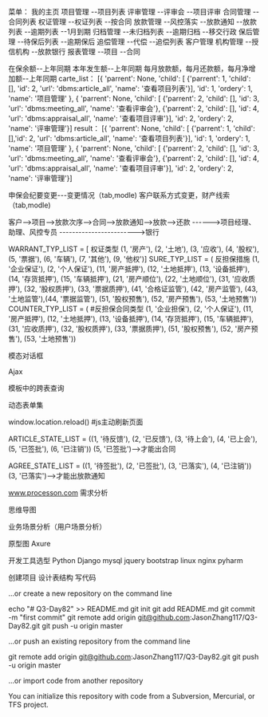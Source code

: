 菜单：
我的主页
项目管理
--项目列表
评审管理
--评审会
--项目评审
合同管理
--合同列表
权证管理
--权证列表
--按合同
放款管理
--风控落实
--放款通知
--放款列表
--逾期列表
--1月到期
归档管理
--未归档列表
--逾期归档
--移交行政
保后管理
--待保后列表
--逾期保后
追偿管理
--代偿
--追偿列表
客户管理
机构管理
--授信机构
--放款银行
报表管理
--项目
--合同

在保余额--上年同期
本年发生额--上年同期
每月放款额，每月还款额，每月净增加额--上年同期
carte_list：
[{
	'parrent': None,
	'child': [
		{'parrent': 1, 'child': [], 'id': 2, 'url': 'dbms:article_all', 'name': '查看项目列表'}],
	'id': 1,
	'ordery': 1,
	'name': '项目管理'
},
{
	'parrent': None,
	'child': [
		{'parrent': 2, 'child': [], 'id': 3, 'url': 'dbms:meeting_all', 'name': '查看评审会'},
		{'parrent': 2, 'child': [], 'id': 4, 'url': 'dbms:appraisal_all', 'name': '查看项目评审'}],
	'id': 2,
	'ordery': 2,
	'name': '评审管理'}]
result：
[{
	'parrent': None,
	'child': [
		{'parrent': 1, 'child': [],'id': 2, 'url': 'dbms:article_all', 'name': '查看项目列表'}],
	'id': 1,
	'ordery': 1,
	'name': '项目管理'
},
{
	'parrent': None,
	'child': [
		{'parrent': 2, 'child': [], 'id': 3, 'url': 'dbms:meeting_all', 'name': '查看评审会'},
		{'parrent': 2, 'child': [], 'id': 4, 'url': 'dbms:appraisal_all', 'name': '查看项目评审'}],
	'id': 2,
	'ordery': 2,
	'name': '评审管理'}]


申保会纪要变更---变更情况（tab,modle)
客户联系方式变更，财产线索（tab,modle)

客户-->项目-->放款次序-->合同-->放款通知-->放款-->还款
------>项目经理、助理、风控专员
------------------------>银行

WARRANT_TYP_LIST = [ 权证类型
        (1, '房产'), (2, '土地'), (3, '应收'), (4, '股权'),
        (5, '票据'), (6, '车辆'), (7, '其他'), (9, '他权')]
SURE_TYP_LIST = ( 反担保措施
        (1, '企业保证'), (2, '个人保证'),
        (11, '房产抵押'), (12, '土地抵押'), (13, '设备抵押'), (14, '存货抵押'), (15, '车辆抵押'),
        (21, '房产顺位'), (22, '土地顺位'),
        (31, '应收质押'), (32, '股权质押'), (33, '票据质押'),
        (41, '合格证监管'), (42, '房产监管'), (43, '土地监管'),(44, '票据监管'),
        (51, '股权预售'), (52, '房产预售'), (53, '土地预售'))
COUNTER_TYP_LIST = ( #反担保合同类型
        (1, '企业担保'), (2, '个人保证'),
        (11, '房产抵押'), (12, '土地抵押'), (13, '设备抵押'), (14, '存货抵押'), (15, '车辆抵押'),
        (31, '应收质押'), (32, '股权质押'), (33, '票据质押'),
        (51, '股权预售'), (52, '房产预售'), (53, '土地预售'))

模态对话框

Ajax

模板中的跨表查询

动态表单集

window.location.reload() #js主动刷新页面

ARTICLE_STATE_LIST = ((1, '待反馈'), (2, '已反馈'), (3, '待上会'),
                          (4, '已上会'), (5, '已签批'), (6, '已注销'))
                          (5, '已签批')-->才能出合同

AGREE_STATE_LIST = ((1, '待签批'), (2, '已签批'),
                        (3, '已落实'), (4, '已注销'))
                            (3, '已落实')-->才能出放款通知

www.processon.com
需求分析

思维导图

业务场景分析（用户场景分析）

原型图
    Axure

开发工具选型
    Python
    Django
    mysql
    jquery
    bootstrap
    linux
    nginx
    pyharm

创建项目
    设计表结构
    写代码

…or create a new repository on the command line

echo "# Q3-Day82" >> README.md
git init
git add README.md
git commit -m "first commit"
git remote add origin git@github.com:JasonZhang117/Q3-Day82.git
git push -u origin master

…or push an existing repository from the command line

git remote add origin git@github.com:JasonZhang117/Q3-Day82.git
git push -u origin master

…or import code from another repository

You can initialize this repository with code from a Subversion, Mercurial, or TFS project.